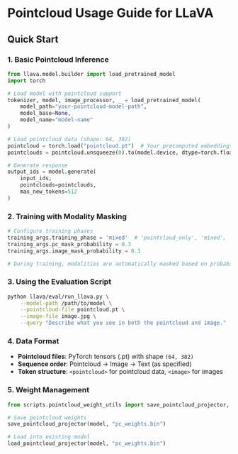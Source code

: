 # Pointcloud Usage Guide for LLaVA

## Quick Start

### 1. Basic Pointcloud Inference
```python
from llava.model.builder import load_pretrained_model
import torch

# Load model with pointcloud support
tokenizer, model, image_processor, _ = load_pretrained_model(
    model_path="your-pointcloud-model-path",
    model_base=None,
    model_name="model-name"
)

# Load pointcloud data (shape: 64, 382)
pointcloud = torch.load("pointcloud.pt")  # Your precomputed embeddings
pointclouds = pointcloud.unsqueeze(0).to(model.device, dtype=torch.float16)

# Generate response
output_ids = model.generate(
    input_ids,
    pointclouds=pointclouds,
    max_new_tokens=512
)
```

### 2. Training with Modality Masking
```python
# Configure training phases
training_args.training_phase = 'mixed'  # 'pointcloud_only', 'mixed', 'both'
training_args.pc_mask_probability = 0.3
training_args.image_mask_probability = 0.3

# During training, modalities are automatically masked based on probabilities
```

### 3. Using the Evaluation Script
```bash
python llava/eval/run_llava.py \
    --model-path /path/to/model \
    --pointcloud-file pointcloud.pt \
    --image-file image.jpg \
    --query "Describe what you see in both the pointcloud and image."
```

### 4. Data Format
- **Pointcloud files**: PyTorch tensors (.pt) with shape `(64, 382)`
- **Sequence order**: Pointcloud → Image → Text (as specified)
- **Token structure**: `<pointcloud>` for pointcloud data, `<image>` for images

### 5. Weight Management
```python
from scripts.pointcloud_weight_utils import save_pointcloud_projector, load_pointcloud_projector

# Save pointcloud weights
save_pointcloud_projector(model, "pc_weights.bin")

# Load into existing model
load_pointcloud_projector(model, "pc_weights.bin")
```
